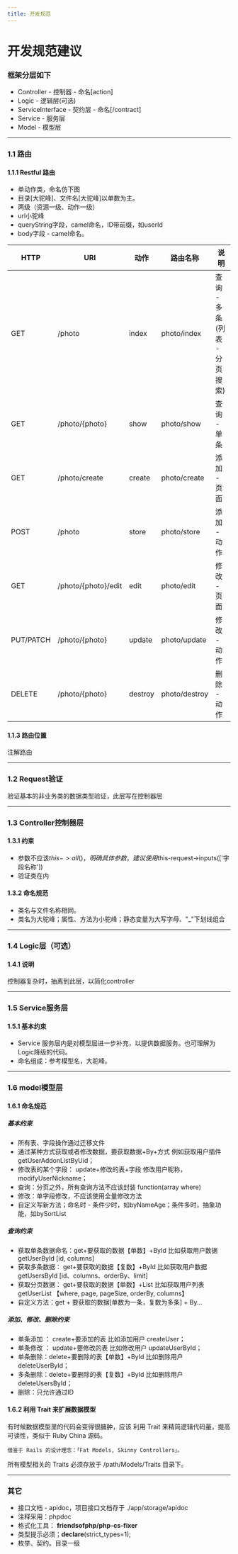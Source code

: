 ```yaml
---
title: 开发规范
---
```


# 开发规范建议

### 框架分层如下
- Controller - 控制器 - 命名[action]
- Logic - 逻辑层(可选)
- ServiceInterface - 契约层 - 命名[/contract]
- Service - 服务层
- Model - 模型层

---

### 1.1 路由
#### 1.1.1 Restful 路由

- 单动作类，命名仿下图
- 目录[大驼峰]、文件名[大驼峰]以单数为主。
- 两级（资源一级、动作一级）
- url小驼峰
- queryString字段，camel命名，ID带前缀，如userId
- body字段 - camel命名。

| HTTP | URI | 动作 | 路由名称 | 说明 |
| --- | --- | --- | --- | --- |
| GET | /photo | index | photo/index | 查询 - 多条 (列表 - 分页搜索) |
| GET | /photo/{photo} | show | photo/show | 查询 - 单条 |
| GET | /photo/create | create | photo/create | 添加 - 页面 |
| POST | /photo | store | photo/store | 添加 - 动作 |
| GET | /photo/{photo}/edit | edit | photo/edit | 修改 - 页面 |
| PUT/PATCH | /photo/{photo} | update | photo/update | 修改 - 动作 |
| DELETE | /photo/{photo} | destroy | photo/destroy | 删除 - 动作 |



#### 
#### 1.1.3 路由位置
注解路由

---

### 1.2 Request验证
验证基本的非业务类的数据类型验证，此层写在控制器层

---

### 1.3 Controller控制器层
#### 1.3.1 约束

- 参数不应该$this->all()，明确具体参数，建议使用$this-request->inputs(['字段名称'])
- 验证类在内

#### 1.3.2 命名规范

- 类名与文件名称相同。
- 类名为大驼峰；属性、方法为小驼峰；静态变量为大写字母、"_"下划线组合

---

### 1.4 Logic层（可选）
#### 1.4.1 说明
控制器复杂时，抽离到此层，以简化controller

---

### 1.5 Service服务层
#### 1.5.1 基本约束

- Service 服务层内是对模型层进一步补充，以提供数据服务。也可理解为Logic降级的代码。
- 命名组成：参考模型名，大驼峰。

---

### 1.6 model模型层
#### 1.6.1 命名规范
##### 基本约束

- 所有表、字段操作通过迁移文件
- 通过某种方式获取或者修改数据，要获取数据+By+方式 例如获取用户插件 getUserAddonListByUid；
- 修改表的某个字段： update+修改的表+字段 修改用户昵称，modifyUserNickname；
- 查询：分页之外，所有查询方法不应该封装 function(array where)
- 修改：单字段修改，不应该使用全量修改方法
- 自定义写新方法；命名时 - 条件少时，如byNameAge；条件多时，抽象功能，如bySortList

#####  查询约束
- 获取单条数据命名：get+要获取的数据【单数】+ById 比如获取用户数据 getUserById [id, columns]
- 获取多条数据： get+要获取的数据【复数】+ById 比如获取用户数据 getUsersById [id、columns、orderBy、limit]
- 获取分页数据： get+要获取的数据【单数】+List 比如获取用户列表 getUserList 【where, page, pageSize, orderBy, columns】
- 自定义方法：get + 要获取的数据[单数为一条，复数为多条] + By...

##### 添加、修改、删除约束
- 单条添加 ： create+要添加的表 比如添加用户 createUser；
- 单条修改 ： update+要修改的表 比如修改用户 updateUserById；
- 单条删除：delete+要删除的表【单数】+ById 比如删除用户 deleteUserById；
- 多条删除：delete+要删除的表【复数】+ById 比如删除用户 deleteUsersById；
- 删除：只允许通过ID

#### 1.6.2 利用 Trait 来扩展数据模型
有时候数据模型里的代码会变得很臃肿，应该 利用 Trait 来精简逻辑代码量，提高可读性，类似于 Ruby China 源码。
```
借鉴于 Rails 的设计理念：「Fat Models, Skinny Controllers」。
```
所有模型相关的 Traits 必须存放于 /path/Models/Traits 目录下。



---

### 其它

- 接口文档 - apidoc，项目接口文档存于 ./app/storage/apidoc
- 注释采用：phpdoc
- 格式化工具： **friendsofphp/php-cs-fixer**
- 类型提示必须；**declare**(strict_types=1);
- 枚举、契约。目录一级